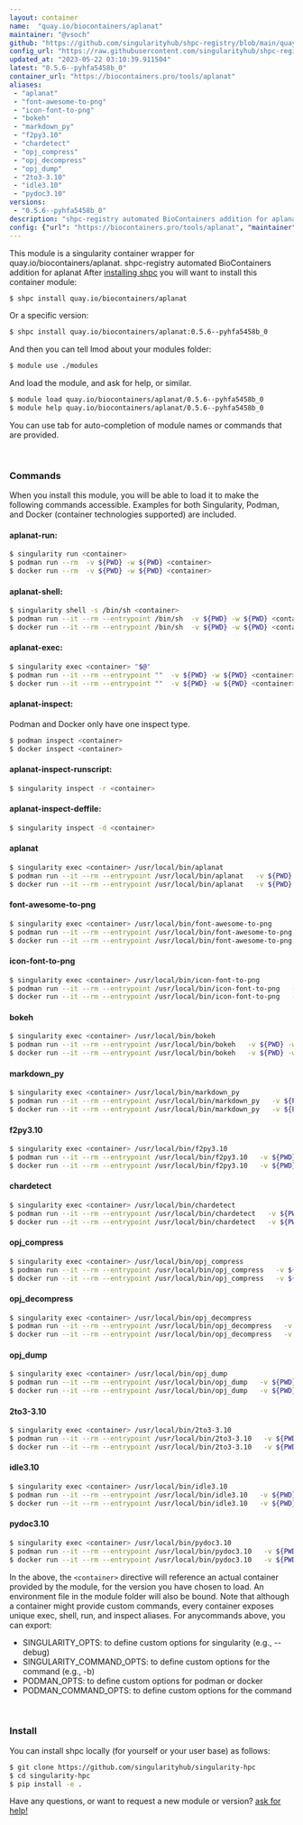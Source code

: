 ```yaml
---
layout: container
name:  "quay.io/biocontainers/aplanat"
maintainer: "@vsoch"
github: "https://github.com/singularityhub/shpc-registry/blob/main/quay.io/biocontainers/aplanat/container.yaml"
config_url: "https://raw.githubusercontent.com/singularityhub/shpc-registry/main/quay.io/biocontainers/aplanat/container.yaml"
updated_at: "2023-05-22 03:10:39.911504"
latest: "0.5.6--pyhfa5458b_0"
container_url: "https://biocontainers.pro/tools/aplanat"
aliases:
 - "aplanat"
 - "font-awesome-to-png"
 - "icon-font-to-png"
 - "bokeh"
 - "markdown_py"
 - "f2py3.10"
 - "chardetect"
 - "opj_compress"
 - "opj_decompress"
 - "opj_dump"
 - "2to3-3.10"
 - "idle3.10"
 - "pydoc3.10"
versions:
 - "0.5.6--pyhfa5458b_0"
description: "shpc-registry automated BioContainers addition for aplanat"
config: {"url": "https://biocontainers.pro/tools/aplanat", "maintainer": "@vsoch", "description": "shpc-registry automated BioContainers addition for aplanat", "latest": {"0.5.6--pyhfa5458b_0": "sha256:552b0c20fa2f4c421661559e79af69a3a23e79550a4f6f650b4dba01b9cacfa7"}, "tags": {"0.5.6--pyhfa5458b_0": "sha256:552b0c20fa2f4c421661559e79af69a3a23e79550a4f6f650b4dba01b9cacfa7"}, "docker": "quay.io/biocontainers/aplanat", "aliases": {"aplanat": "/usr/local/bin/aplanat", "font-awesome-to-png": "/usr/local/bin/font-awesome-to-png", "icon-font-to-png": "/usr/local/bin/icon-font-to-png", "bokeh": "/usr/local/bin/bokeh", "markdown_py": "/usr/local/bin/markdown_py", "f2py3.10": "/usr/local/bin/f2py3.10", "chardetect": "/usr/local/bin/chardetect", "opj_compress": "/usr/local/bin/opj_compress", "opj_decompress": "/usr/local/bin/opj_decompress", "opj_dump": "/usr/local/bin/opj_dump", "2to3-3.10": "/usr/local/bin/2to3-3.10", "idle3.10": "/usr/local/bin/idle3.10", "pydoc3.10": "/usr/local/bin/pydoc3.10"}}
---
```


This module is a singularity container wrapper for quay.io/biocontainers/aplanat.
shpc-registry automated BioContainers addition for aplanat
After [installing shpc](#install) you will want to install this container module:


```bash
$ shpc install quay.io/biocontainers/aplanat
```

Or a specific version:

```bash
$ shpc install quay.io/biocontainers/aplanat:0.5.6--pyhfa5458b_0
```

And then you can tell lmod about your modules folder:

```bash
$ module use ./modules
```

And load the module, and ask for help, or similar.

```bash
$ module load quay.io/biocontainers/aplanat/0.5.6--pyhfa5458b_0
$ module help quay.io/biocontainers/aplanat/0.5.6--pyhfa5458b_0
```

You can use tab for auto-completion of module names or commands that are provided.

<br>

### Commands

When you install this module, you will be able to load it to make the following commands accessible.
Examples for both Singularity, Podman, and Docker (container technologies supported) are included.

#### aplanat-run:

```bash
$ singularity run <container>
$ podman run --rm  -v ${PWD} -w ${PWD} <container>
$ docker run --rm  -v ${PWD} -w ${PWD} <container>
```

#### aplanat-shell:

```bash
$ singularity shell -s /bin/sh <container>
$ podman run --it --rm --entrypoint /bin/sh  -v ${PWD} -w ${PWD} <container>
$ docker run --it --rm --entrypoint /bin/sh  -v ${PWD} -w ${PWD} <container>
```

#### aplanat-exec:

```bash
$ singularity exec <container> "$@"
$ podman run --it --rm --entrypoint ""  -v ${PWD} -w ${PWD} <container> "$@"
$ docker run --it --rm --entrypoint ""  -v ${PWD} -w ${PWD} <container> "$@"
```

#### aplanat-inspect:

Podman and Docker only have one inspect type.

```bash
$ podman inspect <container>
$ docker inspect <container>
```

#### aplanat-inspect-runscript:

```bash
$ singularity inspect -r <container>
```

#### aplanat-inspect-deffile:

```bash
$ singularity inspect -d <container>
```


#### aplanat

```bash
$ singularity exec <container> /usr/local/bin/aplanat
$ podman run --it --rm --entrypoint /usr/local/bin/aplanat   -v ${PWD} -w ${PWD} <container> -c " $@"
$ docker run --it --rm --entrypoint /usr/local/bin/aplanat   -v ${PWD} -w ${PWD} <container> -c " $@"
```


#### font-awesome-to-png

```bash
$ singularity exec <container> /usr/local/bin/font-awesome-to-png
$ podman run --it --rm --entrypoint /usr/local/bin/font-awesome-to-png   -v ${PWD} -w ${PWD} <container> -c " $@"
$ docker run --it --rm --entrypoint /usr/local/bin/font-awesome-to-png   -v ${PWD} -w ${PWD} <container> -c " $@"
```


#### icon-font-to-png

```bash
$ singularity exec <container> /usr/local/bin/icon-font-to-png
$ podman run --it --rm --entrypoint /usr/local/bin/icon-font-to-png   -v ${PWD} -w ${PWD} <container> -c " $@"
$ docker run --it --rm --entrypoint /usr/local/bin/icon-font-to-png   -v ${PWD} -w ${PWD} <container> -c " $@"
```


#### bokeh

```bash
$ singularity exec <container> /usr/local/bin/bokeh
$ podman run --it --rm --entrypoint /usr/local/bin/bokeh   -v ${PWD} -w ${PWD} <container> -c " $@"
$ docker run --it --rm --entrypoint /usr/local/bin/bokeh   -v ${PWD} -w ${PWD} <container> -c " $@"
```


#### markdown_py

```bash
$ singularity exec <container> /usr/local/bin/markdown_py
$ podman run --it --rm --entrypoint /usr/local/bin/markdown_py   -v ${PWD} -w ${PWD} <container> -c " $@"
$ docker run --it --rm --entrypoint /usr/local/bin/markdown_py   -v ${PWD} -w ${PWD} <container> -c " $@"
```


#### f2py3.10

```bash
$ singularity exec <container> /usr/local/bin/f2py3.10
$ podman run --it --rm --entrypoint /usr/local/bin/f2py3.10   -v ${PWD} -w ${PWD} <container> -c " $@"
$ docker run --it --rm --entrypoint /usr/local/bin/f2py3.10   -v ${PWD} -w ${PWD} <container> -c " $@"
```


#### chardetect

```bash
$ singularity exec <container> /usr/local/bin/chardetect
$ podman run --it --rm --entrypoint /usr/local/bin/chardetect   -v ${PWD} -w ${PWD} <container> -c " $@"
$ docker run --it --rm --entrypoint /usr/local/bin/chardetect   -v ${PWD} -w ${PWD} <container> -c " $@"
```


#### opj_compress

```bash
$ singularity exec <container> /usr/local/bin/opj_compress
$ podman run --it --rm --entrypoint /usr/local/bin/opj_compress   -v ${PWD} -w ${PWD} <container> -c " $@"
$ docker run --it --rm --entrypoint /usr/local/bin/opj_compress   -v ${PWD} -w ${PWD} <container> -c " $@"
```


#### opj_decompress

```bash
$ singularity exec <container> /usr/local/bin/opj_decompress
$ podman run --it --rm --entrypoint /usr/local/bin/opj_decompress   -v ${PWD} -w ${PWD} <container> -c " $@"
$ docker run --it --rm --entrypoint /usr/local/bin/opj_decompress   -v ${PWD} -w ${PWD} <container> -c " $@"
```


#### opj_dump

```bash
$ singularity exec <container> /usr/local/bin/opj_dump
$ podman run --it --rm --entrypoint /usr/local/bin/opj_dump   -v ${PWD} -w ${PWD} <container> -c " $@"
$ docker run --it --rm --entrypoint /usr/local/bin/opj_dump   -v ${PWD} -w ${PWD} <container> -c " $@"
```


#### 2to3-3.10

```bash
$ singularity exec <container> /usr/local/bin/2to3-3.10
$ podman run --it --rm --entrypoint /usr/local/bin/2to3-3.10   -v ${PWD} -w ${PWD} <container> -c " $@"
$ docker run --it --rm --entrypoint /usr/local/bin/2to3-3.10   -v ${PWD} -w ${PWD} <container> -c " $@"
```


#### idle3.10

```bash
$ singularity exec <container> /usr/local/bin/idle3.10
$ podman run --it --rm --entrypoint /usr/local/bin/idle3.10   -v ${PWD} -w ${PWD} <container> -c " $@"
$ docker run --it --rm --entrypoint /usr/local/bin/idle3.10   -v ${PWD} -w ${PWD} <container> -c " $@"
```


#### pydoc3.10

```bash
$ singularity exec <container> /usr/local/bin/pydoc3.10
$ podman run --it --rm --entrypoint /usr/local/bin/pydoc3.10   -v ${PWD} -w ${PWD} <container> -c " $@"
$ docker run --it --rm --entrypoint /usr/local/bin/pydoc3.10   -v ${PWD} -w ${PWD} <container> -c " $@"
```



In the above, the `<container>` directive will reference an actual container provided
by the module, for the version you have chosen to load. An environment file in the
module folder will also be bound. Note that although a container
might provide custom commands, every container exposes unique exec, shell, run, and
inspect aliases. For anycommands above, you can export:

 - SINGULARITY_OPTS: to define custom options for singularity (e.g., --debug)
 - SINGULARITY_COMMAND_OPTS: to define custom options for the command (e.g., -b)
 - PODMAN_OPTS: to define custom options for podman or docker
 - PODMAN_COMMAND_OPTS: to define custom options for the command

<br>

### Install

You can install shpc locally (for yourself or your user base) as follows:

```bash
$ git clone https://github.com/singularityhub/singularity-hpc
$ cd singularity-hpc
$ pip install -e .
```

Have any questions, or want to request a new module or version? [ask for help!](https://github.com/singularityhub/singularity-hpc/issues)